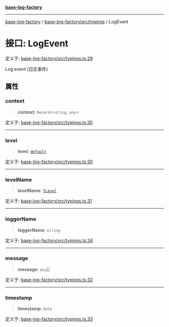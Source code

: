 [**base-log-factory**](../../../../index.md)

***

[base-log-factory](../../../../index.md) / [base-log-factory/src/typings](../index.md) / LogEvent

# 接口: LogEvent

定义于: [base-log-factory/src/typings.ts:29](https://github.com/fengxinming/log-base/blob/2c3efcb178d7ddc2410225a9c002fea10b6d1b2d/packages/base-log-factory/src/typings.ts#L29)

Log event (日志事件)

## 属性

### context

> **context**: `Record`\<`string`, `any`\>

定义于: [base-log-factory/src/typings.ts:35](https://github.com/fengxinming/log-base/blob/2c3efcb178d7ddc2410225a9c002fea10b6d1b2d/packages/base-log-factory/src/typings.ts#L35)

***

### level

> **level**: [`default`](../../LogLevel/enumerations/default.md)

定义于: [base-log-factory/src/typings.ts:30](https://github.com/fengxinming/log-base/blob/2c3efcb178d7ddc2410225a9c002fea10b6d1b2d/packages/base-log-factory/src/typings.ts#L30)

***

### levelName

> **levelName**: [`TLevel`](../type-aliases/TLevel.md)

定义于: [base-log-factory/src/typings.ts:31](https://github.com/fengxinming/log-base/blob/2c3efcb178d7ddc2410225a9c002fea10b6d1b2d/packages/base-log-factory/src/typings.ts#L31)

***

### loggerName

> **loggerName**: `string`

定义于: [base-log-factory/src/typings.ts:34](https://github.com/fengxinming/log-base/blob/2c3efcb178d7ddc2410225a9c002fea10b6d1b2d/packages/base-log-factory/src/typings.ts#L34)

***

### message

> **message**: `any`[]

定义于: [base-log-factory/src/typings.ts:32](https://github.com/fengxinming/log-base/blob/2c3efcb178d7ddc2410225a9c002fea10b6d1b2d/packages/base-log-factory/src/typings.ts#L32)

***

### timestamp

> **timestamp**: `Date`

定义于: [base-log-factory/src/typings.ts:33](https://github.com/fengxinming/log-base/blob/2c3efcb178d7ddc2410225a9c002fea10b6d1b2d/packages/base-log-factory/src/typings.ts#L33)
